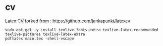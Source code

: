 # cv
Latex CV forked from : https://github.com/jankapunkt/latexcv

```
sudo apt-get -y install texlive-fonts-extra texlive-latex-recommended texlive-pictures texlive-latex-extra
pdflatex main.tex -shell-escape
```